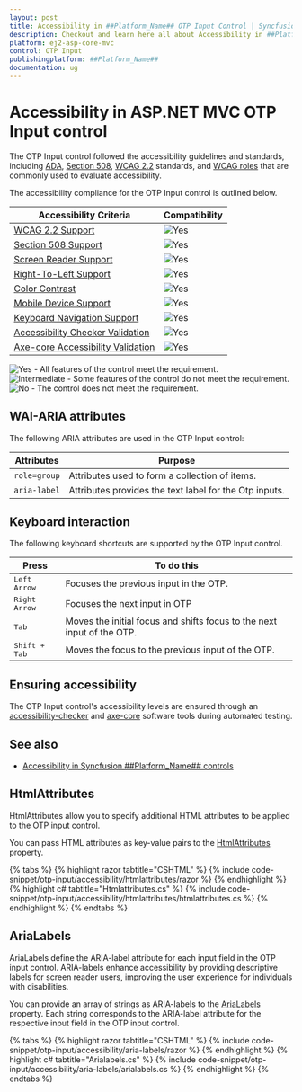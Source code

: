 ```yaml
---
layout: post
title: Accessibility in ##Platform_Name## OTP Input Control | Syncfusion
description: Checkout and learn here all about Accessibility in ##Platform_Name## OTP Input control of Syncfusion Essential JS 2 and more details.
platform: ej2-asp-core-mvc
control: OTP Input
publishingplatform: ##Platform_Name##
documentation: ug
---
```


# Accessibility in ASP.NET MVC OTP Input control

The OTP Input control followed the accessibility guidelines and standards, including [ADA](https://www.ada.gov/), [Section 508](https://www.section508.gov/), [WCAG 2.2](https://www.w3.org/TR/WCAG22/) standards, and [WCAG roles](https://www.w3.org/TR/wai-aria/#roles) that are commonly used to evaluate accessibility.

The accessibility compliance for the OTP Input control is outlined below.

| Accessibility Criteria | Compatibility |
| -- | -- |
| [WCAG 2.2 Support](../common/accessibility#accessibility-standards) | <img src="https://cdn.syncfusion.com/content/images/landing-page/yes.png" alt="Yes"> |
| [Section 508 Support](../common/accessibility#accessibility-standards) | <img src="https://cdn.syncfusion.com/content/images/landing-page/yes.png" alt="Yes"> |
| [Screen Reader Support](../common/accessibility#screen-reader-support) | <img src="https://cdn.syncfusion.com/content/images/landing-page/yes.png" alt="Yes"> |
| [Right-To-Left Support](../common/accessibility#right-to-left-support) | <img src="https://cdn.syncfusion.com/content/images/landing-page/yes.png" alt="Yes"> |
| [Color Contrast](../common/accessibility#color-contrast) | <img src="https://cdn.syncfusion.com/content/images/landing-page/yes.png" alt="Yes"> |
| [Mobile Device Support](../common/accessibility#mobile-device-support) | <img src="https://cdn.syncfusion.com/content/images/landing-page/yes.png" alt="Yes"> |
| [Keyboard Navigation Support](../common/accessibility#keyboard-navigation-support) | <img src="https://cdn.syncfusion.com/content/images/landing-page/yes.png" alt="Yes"> |
| [Accessibility Checker Validation](../common/accessibility#ensuring-accessibility) | <img src="https://cdn.syncfusion.com/content/images/landing-page/yes.png" alt="Yes"> |
| [Axe-core Accessibility Validation](../common/accessibility#ensuring-accessibility) | <img src="https://cdn.syncfusion.com/content/images/landing-page/yes.png" alt="Yes"> |

<style>
    .post .post-content img {
        display: inline-block;
        margin: 0.5em 0;
    }
</style>
<div><img src="https://cdn.syncfusion.com/content/images/landing-page/yes.png" alt="Yes"> - All features of the control meet the requirement.</div>

<div><img src="https://cdn.syncfusion.com/content/images/landing-page/intermediate.png" alt="Intermediate"> - Some features of the control do not meet the requirement.</div>

<div><img src="https://cdn.syncfusion.com/content/images/landing-page/no.png" alt="No"> - The control does not meet the requirement.</div>

## WAI-ARIA attributes

The following ARIA attributes are used in the OTP Input control:

| Attributes | Purpose |
| ------------ | ----------------------- |
| `role=group` | Attributes used to form a collection of items.|
| `aria-label` | Attributes provides the text label for the Otp inputs. |

## Keyboard interaction

The following keyboard shortcuts are supported by the OTP Input control.

| **Press** | **To do this** |
| --- | --- |
| <kbd>Left Arrow</kbd> | Focuses the previous input in the OTP. |
| <kbd>Right Arrow</kbd> | Focuses the next input in OTP |
| <kbd>Tab</kbd> | Moves the initial focus and shifts focus to the next input of the OTP. |
| <kbd>Shift + Tab</kbd> | Moves the focus to the previous input of the OTP. |

## Ensuring accessibility

The OTP Input control's accessibility levels are ensured through an [accessibility-checker](https://www.npmjs.com/package/accessibility-checker) and [axe-core](https://www.npmjs.com/package/axe-core) software tools during automated testing.

## See also

* [Accessibility in Syncfusion ##Platform_Name## controls](../common/accessibility)

## HtmlAttributes

HtmlAttributes allow you to specify additional HTML attributes to be applied to the OTP input control.

You can pass HTML attributes as key-value pairs to the [HtmlAttributes](https://help.syncfusion.com/cr/aspnetmvc-js2/Syncfusion.EJ2.Inputs.OtpInput.html#Syncfusion_EJ2_Inputs_OtpInput_HtmlAttributes) property.

{% tabs %}
{% highlight razor tabtitle="CSHTML" %}
{% include code-snippet/otp-input/accessibility/htmlattributes/razor %}
{% endhighlight %}
{% highlight c# tabtitle="Htmlattributes.cs" %}
{% include code-snippet/otp-input/accessibility/htmlattributes/htmlattributes.cs %}
{% endhighlight %}
{% endtabs %}

## AriaLabels

AriaLabels define the ARIA-label attribute for each input field in the OTP input control. ARIA-labels enhance accessibility by providing descriptive labels for screen reader users, improving the user experience for individuals with disabilities.

You can provide an array of strings as ARIA-labels to the [AriaLabels](https://help.syncfusion.com/cr/aspnetmvc-js2/Syncfusion.EJ2.Inputs.OtpInput.html#Syncfusion_EJ2_Inputs_OtpInput_AriaLabels) property. Each string corresponds to the ARIA-label attribute for the respective input field in the OTP input control.

{% tabs %}
{% highlight razor tabtitle="CSHTML" %}
{% include code-snippet/otp-input/accessibility/aria-labels/razor %}
{% endhighlight %}
{% highlight c# tabtitle="Arialabels.cs" %}
{% include code-snippet/otp-input/accessibility/aria-labels/arialabels.cs %}
{% endhighlight %}
{% endtabs %}
